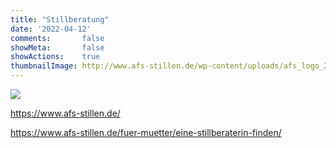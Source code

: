 ```yaml
---
title: "Stillberatung"
date: '2022-04-12'
comments:       false
showMeta:       false
showActions:    true
thumbnailImage: http://www.afs-stillen.de/wp-content/uploads/afs_logo_2018.png
---
```


![](http://www.afs-stillen.de/wp-content/uploads/afs_logo_2018.png)

https://www.afs-stillen.de/

https://www.afs-stillen.de/fuer-muetter/eine-stillberaterin-finden/